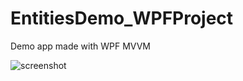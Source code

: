 # EntitiesDemo_WPFProject
Demo app made with WPF MVVM

![screenshot](https://user-images.githubusercontent.com/99031814/209456865-c8c5b9f9-8d99-4d70-ac06-6d3275de32dd.png)
